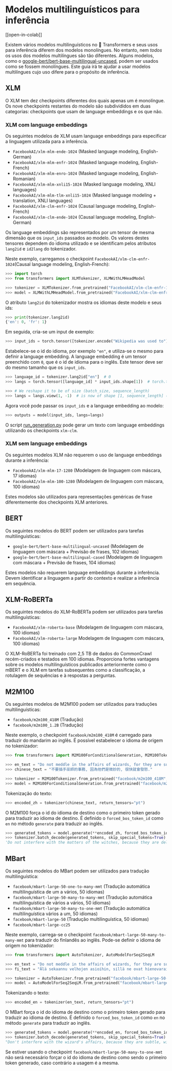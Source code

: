 <!--Copyright 2022 The HuggingFace Team. All rights reserved.

Licensed under the Apache License, Version 2.0 (the "License"); you may not use this file except in compliance with
the License. You may obtain a copy of the License at

http://www.apache.org/licenses/LICENSE-2.0

Unless required by applicable law or agreed to in writing, software distributed under the License is distributed on
an "AS IS" BASIS, WITHOUT WARRANTIES OR CONDITIONS OF ANY KIND, either express or implied. See the License for the
specific language governing permissions and limitations under the License.

⚠️ Note that this file is in Markdown but contain specific syntax for our doc-builder (similar to MDX) that may not be
rendered properly in your Markdown viewer.

-->

# Modelos multilinguísticos para inferência

[[open-in-colab]]

Existem vários modelos multilinguísticos no 🤗 Transformers e seus usos para inferência diferem dos modelos monolíngues.
No entanto, nem *todos* os usos dos modelos multilíngues são tão diferentes.
Alguns modelos, como o [google-bert/bert-base-multilingual-uncased](https://huggingface.co/google-bert/bert-base-multilingual-uncased),
podem ser usados como se fossem monolíngues. Este guia irá te ajudar a usar modelos multilíngues cujo uso difere
para o propósito de inferência.

## XLM

O XLM tem dez checkpoints diferentes dos quais apenas um é monolíngue.
Os nove checkpoints restantes do modelo são subdivididos em duas categorias:
checkpoints que usam de language embeddings e os que não.

### XLM com language embeddings

Os seguintes modelos de XLM usam language embeddings para especificar a linguagem utilizada para a inferência.

- `FacebookAI/xlm-mlm-ende-1024` (Masked language modeling, English-German)
- `FacebookAI/xlm-mlm-enfr-1024` (Masked language modeling, English-French)
- `FacebookAI/xlm-mlm-enro-1024` (Masked language modeling, English-Romanian)
- `FacebookAI/xlm-mlm-xnli15-1024` (Masked language modeling, XNLI languages)
- `FacebookAI/xlm-mlm-tlm-xnli15-1024` (Masked language modeling + translation, XNLI languages)
- `FacebookAI/xlm-clm-enfr-1024` (Causal language modeling, English-French)
- `FacebookAI/xlm-clm-ende-1024` (Causal language modeling, English-German)

Os language embeddings são representados por um tensor de mesma dimensão que os `input_ids` passados ao modelo.
Os valores destes tensores dependem do idioma utilizado e se identificam pelos atributos `lang2id` e `id2lang` do tokenizador.

Neste exemplo, carregamos o checkpoint `FacebookAI/xlm-clm-enfr-1024`(Causal language modeling, English-French):

```py
>>> import torch
>>> from transformers import XLMTokenizer, XLMWithLMHeadModel

>>> tokenizer = XLMTokenizer.from_pretrained("FacebookAI/xlm-clm-enfr-1024")
>>> model = XLMWithLMHeadModel.from_pretrained("FacebookAI/xlm-clm-enfr-1024")
```

O atributo `lang2id` do tokenizador mostra os idiomas deste modelo e seus ids:

```py
>>> print(tokenizer.lang2id)
{'en': 0, 'fr': 1}
```

Em seguida, cria-se um input de exemplo:

```py
>>> input_ids = torch.tensor([tokenizer.encode("Wikipedia was used to")])  # batch size of 1
```

Estabelece-se o id do idioma, por exemplo `"en"`, e utiliza-se o mesmo para definir a language embedding.
A language embedding é um tensor preenchido com `0`, que é o id de idioma para o inglês.
Este tensor deve ser do mesmo tamanho que os `input_ids`.

```py
>>> language_id = tokenizer.lang2id["en"]  # 0
>>> langs = torch.tensor([language_id] * input_ids.shape[1])  # torch.tensor([0, 0, 0, ..., 0])

>>> # We reshape it to be of size (batch_size, sequence_length)
>>> langs = langs.view(1, -1)  # is now of shape [1, sequence_length] (we have a batch size of 1)
```

Agora você pode passar os `input_ids` e a language embedding ao modelo:

```py
>>> outputs = model(input_ids, langs=langs)
```

O script [run_generation.py](https://github.com/huggingface/transformers/tree/master/examples/pytorch/text-generation/run_generation.py) pode gerar um texto com language embeddings utilizando os checkpoints `xlm-clm`.

### XLM sem language embeddings

Os seguintes modelos XLM não requerem o uso de language embeddings durante a inferência:

- `FacebookAI/xlm-mlm-17-1280` (Modelagem de linguagem com máscara, 17 idiomas)
- `FacebookAI/xlm-mlm-100-1280` (Modelagem de linguagem com máscara, 100 idiomas)

Estes modelos são utilizados para representações genéricas de frase diferentemente dos checkpoints XLM anteriores.

## BERT

Os seguintes modelos do BERT podem ser utilizados para tarefas multilinguísticas:

- `google-bert/bert-base-multilingual-uncased` (Modelagem de linguagem com máscara + Previsão de frases, 102 idiomas)
- `google-bert/bert-base-multilingual-cased` (Modelagem de linguagem com máscara + Previsão de frases, 104 idiomas)

Estes modelos não requerem language embeddings durante a inferência. Devem identificar a linguagem a partir
do contexto e realizar a inferência em sequência.

## XLM-RoBERTa

Os seguintes modelos do XLM-RoBERTa podem ser utilizados para tarefas multilinguísticas:

- `FacebookAI/xlm-roberta-base` (Modelagem de linguagem com máscara, 100 idiomas)
- `FacebookAI/xlm-roberta-large` Modelagem de linguagem com máscara, 100 idiomas)

O XLM-RoBERTa foi treinado com 2,5 TB de dados do CommonCrawl recém-criados e testados em 100 idiomas.
Proporciona fortes vantagens sobre os modelos multilinguísticos publicados anteriormente como o mBERT e o XLM em tarefas
subsequentes como a classificação, a rotulagem de sequências e à respostas a perguntas.

## M2M100

Os seguintes modelos de M2M100 podem ser utilizados para traduções multilinguísticas:

- `facebook/m2m100_418M` (Tradução)
- `facebook/m2m100_1.2B` (Tradução)

Neste exemplo, o checkpoint `facebook/m2m100_418M` é carregado para traduzir do mandarim ao inglês. É possível
estabelecer o idioma de origem no tokenizador:

```py
>>> from transformers import M2M100ForConditionalGeneration, M2M100Tokenizer

>>> en_text = "Do not meddle in the affairs of wizards, for they are subtle and quick to anger."
>>> chinese_text = "不要插手巫師的事務, 因為他們是微妙的, 很快就會發怒."

>>> tokenizer = M2M100Tokenizer.from_pretrained("facebook/m2m100_418M", src_lang="zh")
>>> model = M2M100ForConditionalGeneration.from_pretrained("facebook/m2m100_418M")
```

Tokenização do texto:

```py
>>> encoded_zh = tokenizer(chinese_text, return_tensors="pt")
```

O M2M100 força o id do idioma de destino como o primeiro token gerado para traduzir ao idioma de destino.
É definido o `forced_bos_token_id` como `en` no método `generate` para traduzir ao inglês.

```py
>>> generated_tokens = model.generate(**encoded_zh, forced_bos_token_id=tokenizer.get_lang_id("en"))
>>> tokenizer.batch_decode(generated_tokens, skip_special_tokens=True)
'Do not interfere with the matters of the witches, because they are delicate and will soon be angry.'
```

## MBart

Os seguintes modelos do MBart podem ser utilizados para tradução multilinguística:

- `facebook/mbart-large-50-one-to-many-mmt` (Tradução automática multilinguística de um a vários, 50 idiomas)
- `facebook/mbart-large-50-many-to-many-mmt` (Tradução automática multilinguística de vários a vários, 50 idiomas)
- `facebook/mbart-large-50-many-to-one-mmt` (Tradução automática multilinguística vários a um, 50 idiomas)
- `facebook/mbart-large-50` (Tradução multilinguística, 50 idiomas)
- `facebook/mbart-large-cc25`

Neste exemplo, carrega-se o checkpoint `facebook/mbart-large-50-many-to-many-mmt` para traduzir do finlandês ao inglês.
Pode-se definir o idioma de origem no tokenizador:

```py
>>> from transformers import AutoTokenizer, AutoModelForSeq2SeqLM

>>> en_text = "Do not meddle in the affairs of wizards, for they are subtle and quick to anger."
>>> fi_text = "Älä sekaannu velhojen asioihin, sillä ne ovat hienovaraisia ja nopeasti vihaisia."

>>> tokenizer = AutoTokenizer.from_pretrained("facebook/mbart-large-50-many-to-many-mmt", src_lang="fi_FI")
>>> model = AutoModelForSeq2SeqLM.from_pretrained("facebook/mbart-large-50-many-to-many-mmt")
```

Tokenizando o texto:

```py
>>> encoded_en = tokenizer(en_text, return_tensors="pt")
```

O MBart força o id do idioma de destino como o primeiro token gerado para traduzir ao idioma de destino.
É definido o `forced_bos_token_id` como `en` no método `generate` para traduzir ao inglês.

```py
>>> generated_tokens = model.generate(**encoded_en, forced_bos_token_id=tokenizer.lang_code_to_id("en_XX"))
>>> tokenizer.batch_decode(generated_tokens, skip_special_tokens=True)
"Don't interfere with the wizard's affairs, because they are subtle, will soon get angry."
```

Se estiver usando o checkpoint `facebook/mbart-large-50-many-to-one-mmt` não será necessário forçar o id do idioma de destino
como sendo o primeiro token generado, caso contrário a usagem é a mesma.
